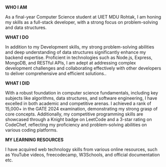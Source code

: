 **WHO I AM**


As a final-year Computer Science student at UIET MDU Rohtak, I am honing my skills as a full-stack developer, with a strong focus on problem-solving and data structures.

**WHAT I DO**



In addition to my Development skills, my strong problem-solving abilities and deep understanding of data structures significantly enhance my backend expertise. Proficient in technologies such as Node.js, Express, MongoDB, and RESTful APIs, I am adept at addressing complex development challenges and collaborating effectively with other developers to deliver comprehensive and efficient solutions..

**WHAT I DID**


With a robust foundation in computer science fundamentals, including key subjects like algorithms, data structures, and software engineering, I have excelled in both academic and competitive arenas. I achieved a rank of 15,000+ in the GATE 2024 examination, demonstrating my strong grasp of core concepts. Additionally, my competitive programming skills are showcased through a Knight badge on LeetCode and a 3-star rating on CodeChef, reflecting my proficiency and problem-solving abilities on various coding platforms.





**MY LEARNING RESOURCES**

I have acquired web technology skills from various online resources, such as YouTube videos, freecodecamp, W3Schools, and official documentation etc.
